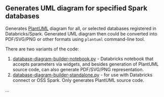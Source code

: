 ## Generates UML diagram for specified Spark databases

Generates [PlantUML](https://plantuml.com/) diagram for all, or selected databases registered in Databricks/Spark.  Generated UML diagram then could be converted into PDF/SVG/PNG or other formats using `plantuml` command-line tool.

There are two variants of the code:
1. [database-diagram-builder-notebook.py](database-diagram-builder-notebook.py) - Databricks notebook that accepts parameters via widgets, and besides generation of PlantUML source code, can also generate PDF/SVG/PNG representation.
1. [database-diagram-builder-standalone.py](database-diagram-builder-standalone.py) - for use with Databricks connect or OSS Spark.  Only generates PlantUML source code.




...
